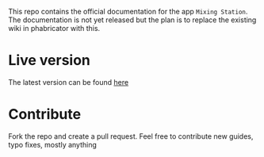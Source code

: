 This repo contains the official documentation for the app `Mixing Station`.
The documentation is not yet released but the plan is to replace the existing wiki in phabricator with this.

# Live version
The latest version can be found [here](https://dev-core.org/ms-docs/)

# Contribute
Fork the repo and create a pull request.
Feel free to contribute new guides, typo fixes, mostly anything
